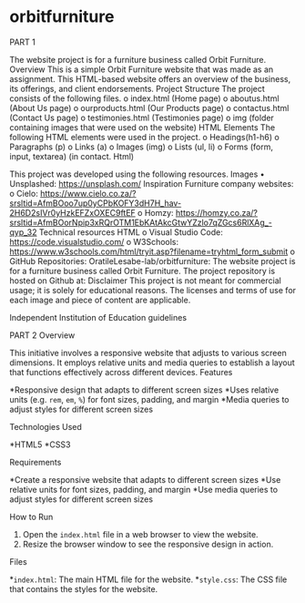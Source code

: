 # orbitfurniture

PART 1

The website project is for a furniture business called Orbit Furniture.
Overview
This is a simple Orbit Furniture website that was made as an assignment. This HTML-based website offers an overview of the business, its offerings, and client endorsements.
Project Structure
The project consists of the following files.
o	index.html (Home page)
o	aboutus.html (About Us page)
o	ourproducts.html (Our Products page)
o	contactus.html (Contact Us page)
o	testimonies.html (Testimonies page)
o	img (folder containing images that were used on the website)
HTML Elements
The following HTML elements were used in the project.
o	Headings(h1-h6)
o	Paragraphs (p)
o	Links (a)
o	Images (img)
o	Lists (ul, li)
o	Forms (form, input, textarea) (in contact. Html)

This project was developed using the following resources.
Images
•	Unsplashed: https://unsplash.com/
Inspiration
Furniture company websites:
o	Cielo: https://www.cielo.co.za/?srsltid=AfmBOoo7up0yCPbKOFY3dH7H_hav-2H6D2sIVr0yHzkEFZxOXEC9ftEF
o	Homzy: https://homzy.co.za/?srsltid=AfmBOorNpip3xRQrOTM1EbKAtAkcGtwYZzlo7qZGcs6RlXAg_-qyp_32
Technical resources
HTML
o	Visual Studio Code: https://code.visualstudio.com/ 
o	W3Schools: https://www.w3schools.com/html/tryit.asp?filename=tryhtml_form_submit 
o	GitHub Repositories: OratileLesabe-lab/orbitfurniture: The website project is for a furniture business called Orbit Furniture.
The project repository is hosted on Github at: 
Disclaimer
This project is not meant for commercial usage; it is solely for educational reasons. The licenses and terms of use for each image and piece of content are applicable.

Independent Institution of Education guidelines

PART 2
Overview

This initiative involves a responsive website that adjusts to various screen dimensions. It employs relative units and media queries to establish a layout that functions effectively across different devices.
Features

*Responsive design that adapts to different screen sizes
*Uses relative units (e.g. `rem`, `em`, `%`) for font sizes, padding, and margin
*Media queries to adjust styles for different screen sizes

Technologies Used

*HTML5
*CSS3

 Requirements

*Create a responsive website that adapts to different screen sizes
*Use relative units for font sizes, padding, and margin
*Use media queries to adjust styles for different screen sizes

How to Run

1. Open the `index.html` file in a web browser to view the website.
2. Resize the browser window to see the responsive design in action.

Files

*`index.html`: The main HTML file for the website.
*`style.css`: The CSS file that contains the styles for the website.
